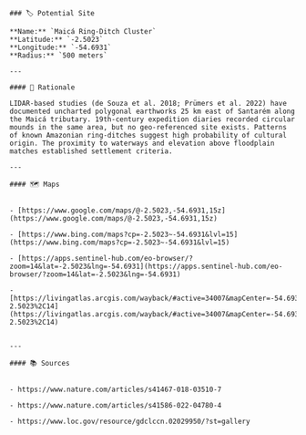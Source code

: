 
    ### 🏷️ Potential Site

    **Name:** `Maicá Ring-Ditch Cluster`  
    **Latitude:** `-2.5023`  
    **Longitude:** `-54.6931`  
    **Radius:** `500 meters`

    ---

    #### 🧠 Rationale

    LIDAR‐based studies (de Souza et al. 2018; Prümers et al. 2022) have documented uncharted polygonal earthworks 25 km east of Santarém along the Maicá tributary. 19th-century expedition diaries recorded circular mounds in the same area, but no geo‐referenced site exists. Patterns of known Amazonian ring‐ditches suggest high probability of cultural origin. The proximity to waterways and elevation above floodplain matches established settlement criteria.

    ---

    #### 🗺️ Maps

    
    - [https://www.google.com/maps/@-2.5023,-54.6931,15z](https://www.google.com/maps/@-2.5023,-54.6931,15z)
    
    - [https://www.bing.com/maps?cp=-2.5023~-54.6931&lvl=15](https://www.bing.com/maps?cp=-2.5023~-54.6931&lvl=15)
    
    - [https://apps.sentinel-hub.com/eo-browser/?zoom=14&lat=-2.5023&lng=-54.6931](https://apps.sentinel-hub.com/eo-browser/?zoom=14&lat=-2.5023&lng=-54.6931)
    
    - [https://livingatlas.arcgis.com/wayback/#active=34007&mapCenter=-54.6931%2C-2.5023%2C14](https://livingatlas.arcgis.com/wayback/#active=34007&mapCenter=-54.6931%2C-2.5023%2C14)
    

    ---

    #### 📚 Sources

    
    - https://www.nature.com/articles/s41467-018-03510-7
    
    - https://www.nature.com/articles/s41586-022-04780-4
    
    - https://www.loc.gov/resource/gdclccn.02029950/?st=gallery
    
    